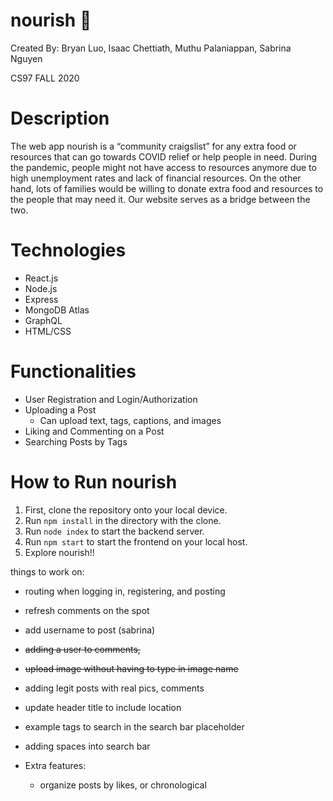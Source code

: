 # nourish :seedling:
Created By: Bryan Luo, Isaac Chettiath, Muthu Palaniappan, Sabrina Nguyen

CS97 FALL 2020

# Description
The web app nourish is a “community craigslist” for any extra food or resources that can go towards COVID relief or help people in need. During the pandemic, people might not have access to resources anymore due to high unemployment rates and lack of financial resources. On the other hand, lots of families would be willing to donate extra food and resources to the people that may need it. Our website serves as a bridge between the two.

# Technologies
- React.js
- Node.js
- Express
- MongoDB Atlas
- GraphQL
- HTML/CSS

# Functionalities
- User Registration and Login/Authorization
- Uploading a Post
    - Can upload text, tags, captions, and images
- Liking and Commenting on a Post
- Searching Posts by Tags

# How to Run nourish
1. First, clone the repository onto your local device.
2. Run `npm install` in the directory with the clone.
3. Run `node index` to start the backend server.
4. Run `npm start` to start the frontend on your local host.
5. Explore nourish!!




things to work on:
- routing when logging in, registering, and posting 
- refresh comments on the spot 
- add username to post (sabrina)
- ~~adding a user to comments,~~
- ~~upload image without having to type in image name~~
- adding legit posts with real pics, comments
- update header title to include location
- example tags to search in the search bar placeholder
- adding spaces into search bar

- Extra features:
    - organize posts by likes, or chronological
